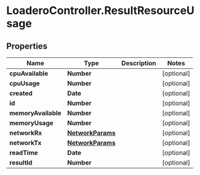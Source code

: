 # LoaderoController.ResultResourceUsage

## Properties
Name | Type | Description | Notes
------------ | ------------- | ------------- | -------------
**cpuAvailable** | **Number** |  | [optional] 
**cpuUsage** | **Number** |  | [optional] 
**created** | **Date** |  | [optional] 
**id** | **Number** |  | [optional] 
**memoryAvailable** | **Number** |  | [optional] 
**memoryUsage** | **Number** |  | [optional] 
**networkRx** | [**NetworkParams**](NetworkParams.md) |  | [optional] 
**networkTx** | [**NetworkParams**](NetworkParams.md) |  | [optional] 
**readTime** | **Date** |  | [optional] 
**resultId** | **Number** |  | [optional] 
